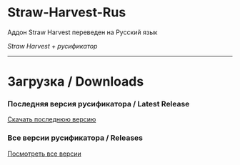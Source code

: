 ﻿# Straw-Harvest-Rus

Аддон Straw Harvest переведен на Русский язык

*Straw Harvest + русификатор*

***

# Загрузка / Downloads

### Последняя версия русификатора / Latest Release

[Скачать последнюю версию](https://github.com/GeskO/Straw-Harvest-Rus/releases/download/v1.0.5/FS19_addon_strawHarvest.zip)

### Все версии русификатора / Releases

[Посмотреть все версии](https://github.com/GeskO/Straw-Harvest-Rus/releases)
